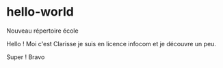 # hello-world
Nouveau répertoire école 

Hello  ! Moi c'est Clarisse je suis en  licence infocom et je découvre un peu. 


Super ! Bravo
